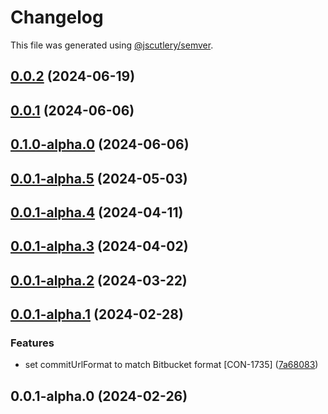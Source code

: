 # Changelog

This file was generated using [@jscutlery/semver](https://github.com/jscutlery/semver).

## [0.0.2](http://bitbucket.org/Advanticsys/concordia-nx-ionic/compare/concordia-mobility-store-0.0.1...concordia-mobility-store-0.0.2) (2024-06-19)

## [0.0.1](http://bitbucket.org/Advanticsys/concordia-nx-ionic/compare/concordia-mobility-store-0.1.0-alpha.0...concordia-mobility-store-0.0.1) (2024-06-06)

## [0.1.0-alpha.0](https://bitbucket.org/Advanticsys/concordia-nx-ionic/compare/concordia-mobility-store-0.0.1-alpha.5...concordia-mobility-store-0.1.0-alpha.0) (2024-06-06)

## [0.0.1-alpha.5](http://bitbucket.org/Advanticsys/concordia-nx-ionic/compare/concordia-mobility-store-0.0.1-alpha.4...concordia-mobility-store-0.0.1-alpha.5) (2024-05-03)

## [0.0.1-alpha.4](http://bitbucket.org/Advanticsys/concordia-nx-ionic/compare/concordia-mobility-store-0.0.1-alpha.3...concordia-mobility-store-0.0.1-alpha.4) (2024-04-11)

## [0.0.1-alpha.3](http://bitbucket.org/Advanticsys/concordia-nx-ionic/compare/concordia-mobility-store-0.0.1-alpha.2...concordia-mobility-store-0.0.1-alpha.3) (2024-04-02)

## [0.0.1-alpha.2](http://bitbucket.org/Advanticsys/concordia-nx-ionic/compare/concordia-mobility-store-0.0.1-alpha.1...concordia-mobility-store-0.0.1-alpha.2) (2024-03-22)

## [0.0.1-alpha.1](http://bitbucket.org/Advanticsys/concordia-nx-ionic/compare/concordia-mobility-store-0.0.1-alpha.0...concordia-mobility-store-0.0.1-alpha.1) (2024-02-28)


### Features

* set commitUrlFormat to match Bitbucket format [CON-1735] ([7a68083](http://bitbucket.org/Advanticsys/concordia-nx-ionic/commit/7a6808370dfc77ed9ba11c4a7d751979b6c0efe3))

## 0.0.1-alpha.0 (2024-02-26)
